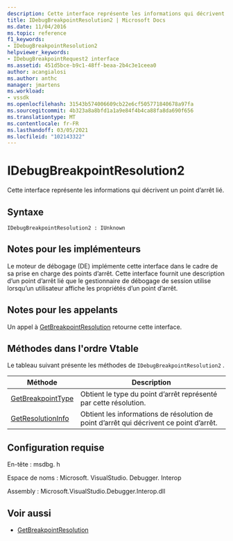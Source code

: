 ```yaml
---
description: Cette interface représente les informations qui décrivent un point d’arrêt lié.
title: IDebugBreakpointResolution2 | Microsoft Docs
ms.date: 11/04/2016
ms.topic: reference
f1_keywords:
- IDebugBreakpointResolution2
helpviewer_keywords:
- IDebugBreakpointRequest2 interface
ms.assetid: 451d5bce-b9c1-48ff-beaa-2b4c3e1ceea0
author: acangialosi
ms.author: anthc
manager: jmartens
ms.workload:
- vssdk
ms.openlocfilehash: 31543b574006609cb22e6cf505771840678a97fa
ms.sourcegitcommit: 4b323a8a8bfd1a1a9e84f4b4ca88fa8da690f656
ms.translationtype: MT
ms.contentlocale: fr-FR
ms.lasthandoff: 03/05/2021
ms.locfileid: "102143322"
---
```

# <a name="idebugbreakpointresolution2"></a>IDebugBreakpointResolution2
Cette interface représente les informations qui décrivent un point d’arrêt lié.

## <a name="syntax"></a>Syntaxe

```
IDebugBreakpointResolution2 : IUnknown
```

## <a name="notes-for-implementers"></a>Notes pour les implémenteurs
 Le moteur de débogage (DE) implémente cette interface dans le cadre de sa prise en charge des points d’arrêt. Cette interface fournit une description d’un point d’arrêt lié que le gestionnaire de débogage de session utilise lorsqu’un utilisateur affiche les propriétés d’un point d’arrêt.

## <a name="notes-for-callers"></a>Notes pour les appelants
 Un appel à [GetBreakpointResolution](../../../extensibility/debugger/reference/idebugboundbreakpoint2-getbreakpointresolution.md) retourne cette interface.

## <a name="methods-in-vtable-order"></a>Méthodes dans l'ordre Vtable
 Le tableau suivant présente les méthodes de `IDebugBreakpointResolution2` .

|Méthode|Description|
|------------|-----------------|
|[GetBreakpointType](../../../extensibility/debugger/reference/idebugbreakpointresolution2-getbreakpointtype.md)|Obtient le type du point d’arrêt représenté par cette résolution.|
|[GetResolutionInfo](../../../extensibility/debugger/reference/idebugbreakpointresolution2-getresolutioninfo.md)|Obtient les informations de résolution de point d’arrêt qui décrivent ce point d’arrêt.|

## <a name="requirements"></a>Configuration requise
 En-tête : msdbg. h

 Espace de noms : Microsoft. VisualStudio. Debugger. Interop

 Assembly : Microsoft.VisualStudio.Debugger.Interop.dll

## <a name="see-also"></a>Voir aussi
- [GetBreakpointResolution](../../../extensibility/debugger/reference/idebugboundbreakpoint2-getbreakpointresolution.md)
